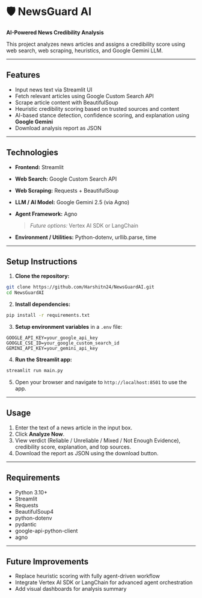 # 🛡️ NewsGuard AI

**AI-Powered News Credibility Analysis**

This project analyzes news articles and assigns a credibility score using web search, web scraping, heuristics, and Google Gemini LLM.

---

## **Features**

* Input news text via Streamlit UI
* Fetch relevant articles using Google Custom Search API
* Scrape article content with BeautifulSoup
* Heuristic credibility scoring based on trusted sources and content
* AI-based stance detection, confidence scoring, and explanation using **Google Gemini**
* Download analysis report as JSON

---

## **Technologies**

* **Frontend:** Streamlit
* **Web Search:** Google Custom Search API
* **Web Scraping:** Requests + BeautifulSoup
* **LLM / AI Model:** Google Gemini 2.5 (via Agno)
* **Agent Framework:** Agno

  > *Future options:* Vertex AI SDK or LangChain
* **Environment / Utilities:** Python-dotenv, urllib.parse, time

---

## **Setup Instructions**

1. **Clone the repository:**

```bash
git clone https://github.com/Harshitn24/NewsGuardAI.git
cd NewsGuardAI
```

2. **Install dependencies:**

```bash
pip install -r requirements.txt
```

3. **Setup environment variables** in a `.env` file:

```env
GOOGLE_API_KEY=your_google_api_key
GOOGLE_CSE_ID=your_google_custom_search_id
GEMINI_API_KEY=your_gemini_api_key
```

4. **Run the Streamlit app:**

```bash
streamlit run main.py
```

5. Open your browser and navigate to `http://localhost:8501` to use the app.

---

## **Usage**

1. Enter the text of a news article in the input box.
2. Click **Analyze Now**.
3. View verdict (Reliable / Unreliable / Mixed / Not Enough Evidence), credibility score, explanation, and top sources.
4. Download the report as JSON using the download button.

---

## **Requirements**

* Python 3.10+
* Streamlit
* Requests
* BeautifulSoup4
* python-dotenv
* pydantic
* google-api-python-client
* agno

---

## **Future Improvements**

* Replace heuristic scoring with fully agent-driven workflow
* Integrate Vertex AI SDK or LangChain for advanced agent orchestration
* Add visual dashboards for analysis summary
